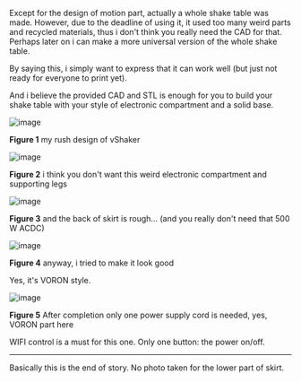 Except for the design of motion part, actually a whole shake table was made. However, due to the deadline of using it, it used too many weird parts and recycled materials, thus i don't think you really need the CAD for that. Perhaps later on i can make a more universal version of the whole shake table. 

By saying this, i simply want to express that it can work well (but just not ready for everyone to print yet). 

And i believe the provided CAD and STL is enough for you to build your shake table with your style of electronic compartment and a solid base. 


![image](https://github.com/treesess/vShaker/assets/20311124/8321de8c-69dd-45f4-84fd-0057043a2488)

**Figure 1** my rush design of vShaker

![image](https://github.com/treesess/vShaker/assets/20311124/13db14dc-1fe2-4831-b343-b39f13ac4c8b)

**Figure 2** i think you don't want this weird electronic compartment and supporting legs

![image](https://github.com/treesess/vShaker/assets/20311124/710b012e-a1c1-4075-9151-06398ae2306f)

**Figure 3** and the back of skirt is rough... (and you really don't need that 500 W ACDC) 

![image](https://github.com/treesess/vShaker/assets/20311124/59955421-1d6b-4892-b6be-d6b543018e22)

**Figure 4** anyway, i tried to make it look good

Yes, it's VORON style.

![image](https://github.com/treesess/vShaker/assets/20311124/9f29a700-bcda-4054-ac61-6beecfa1cda2)

**Figure 5** After completion only one power supply cord is needed, yes, VORON part here

WIFI control is a must for this one. Only one button: the power on/off. 

----

Basically this is the end of story. No photo taken for the lower part of skirt. 


